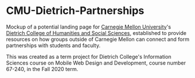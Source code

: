 # CMU-Dietrich-Partnerships

Mockup of a potential landing page for [Carnegie Mellon University](https://www.cmu.edu/)'s [Dietrich College of Humanities and Social Sciences](https://www.cmu.edu/dietrich/), established to provide resources on how groups outside of Carnegie Mellon can connect and form partnerships with students and faculty.

This was created as a term project for Dietrich College's Information Sciences course on Mobile Web Design and Development, course number 67-240, in the Fall 2020 term.
